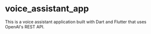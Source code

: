 # voice_assistant_app

This is a voice assistant application built with Dart and Flutter that uses OpenAI's REST API.
